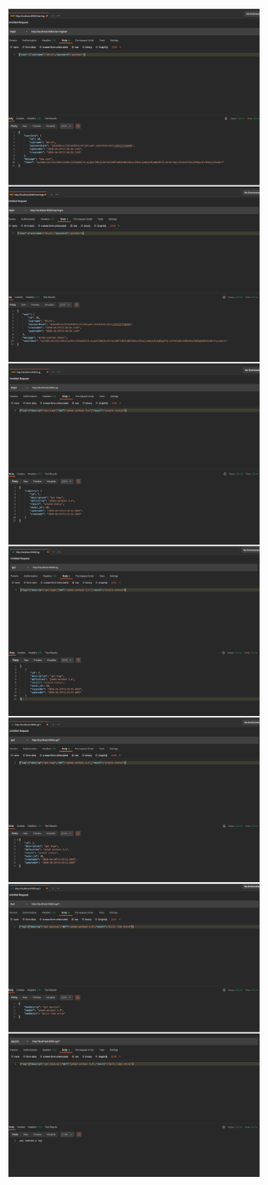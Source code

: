 ![](readIMG/register.png)
![](readIMG/login.png)
![](readIMG/postLog.png)
![](readIMG/getLog.png)
![](readIMG/getLogById.png)
![](readIMG/putLog.png)
![](readIMG/deleteLog.png)